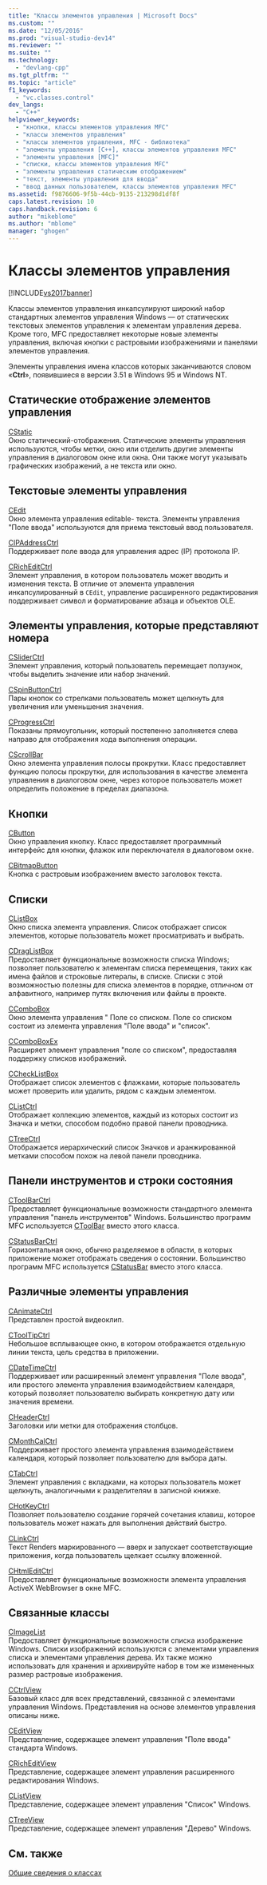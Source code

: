 ```yaml
---
title: "Классы элементов управления | Microsoft Docs"
ms.custom: ""
ms.date: "12/05/2016"
ms.prod: "visual-studio-dev14"
ms.reviewer: ""
ms.suite: ""
ms.technology: 
  - "devlang-cpp"
ms.tgt_pltfrm: ""
ms.topic: "article"
f1_keywords: 
  - "vc.classes.control"
dev_langs: 
  - "C++"
helpviewer_keywords: 
  - "кнопки, классы элементов управления MFC"
  - "классы элементов управления"
  - "классы элементов управления, MFC - библиотека"
  - "элементы управления [C++], классы элементов управления MFC"
  - "элементы управления [MFC]"
  - "списки, классы элементов управления MFC"
  - "элементы управления статическим отображением"
  - "текст, элементы управления для ввода"
  - "ввод данных пользователем, классы элементов управления MFC"
ms.assetid: f9876606-9f5b-44cb-9135-213298d1df8f
caps.latest.revision: 10
caps.handback.revision: 6
author: "mikeblome"
ms.author: "mblome"
manager: "ghogen"
---
```

# Классы элементов управления
[!INCLUDE[vs2017banner](../assembler/inline/includes/vs2017banner.md)]

Классы элементов управления инкапсулируют широкий набор стандартных элементов управления Windows — от статических текстовых элементов управления к элементам управления дерева.  Кроме того, MFC предоставляет некоторые новые элементы управления, включая кнопки с растровыми изображениями и панелями элементов управления.  
  
 Элементы управления имена классов которых заканчиваются словом «**Ctrl**», появившиеся в версии 3.51 в Windows 95 и Windows NT.  
  
## Статические отображение элементов управления  
 [CStatic](../Topic/CStatic%20Class.md)  
 Окно статический\-отображения.  Статические элементы управления используются, чтобы метки, окно или отделить другие элементы управления в диалоговом окне или окна.  Они также могут указывать графических изображений, а не текста или окно.  
  
## Текстовые элементы управления  
 [CEdit](../Topic/CEdit%20Class.md)  
 Окно элемента управления editable\- текста.  Элементы управления "Поле ввода" используются для приема текстовый ввод пользователя.  
  
 [CIPAddressCtrl](../mfc/reference/cipaddressctrl-class.md)  
 Поддерживает поле ввода для управления адрес \(IP\) протокола IP.  
  
 [CRichEditCtrl](../Topic/CRichEditCtrl%20Class.md)  
 Элемент управления, в котором пользователь может вводить и изменения текста.  В отличие от элемента управления инкапсулированный в `CEdit`, управление расширенного редактирования поддерживает символ и форматирование абзаца и объектов OLE.  
  
## Элементы управления, которые представляют номера  
 [CSliderCtrl](../mfc/reference/csliderctrl-class.md)  
 Элемент управления, который пользователь перемещает ползунок, чтобы выделить значение или набор значений.  
  
 [CSpinButtonCtrl](../mfc/reference/cspinbuttonctrl-class.md)  
 Пары кнопок со стрелками пользователь может щелкнуть для увеличения или уменьшения значения.  
  
 [CProgressCtrl](../mfc/reference/cprogressctrl-class.md)  
 Показаны прямоугольник, который постепенно заполняется слева направо для отображения хода выполнения операции.  
  
 [CScrollBar](../mfc/reference/cscrollbar-class.md)  
 Окно элемента управления полосы прокрутки.  Класс предоставляет функцию полосы прокрутки, для использования в качестве элемента управления в диалоговом окне, через которое пользователь может определить положение в пределах диапазона.  
  
## Кнопки  
 [CButton](../mfc/reference/cbutton-class.md)  
 Окно управления кнопку.  Класс предоставляет программный интерфейс для кнопки, флажок или переключателя в диалоговом окне.  
  
 [CBitmapButton](../mfc/reference/cbitmapbutton-class.md)  
 Кнопка с растровым изображением вместо заголовок текста.  
  
## Списки  
 [CListBox](../Topic/CListBox%20Class.md)  
 Окно списка элемента управления.  Список отображает список элементов, которые пользователь может просматривать и выбрать.  
  
 [CDragListBox](../mfc/reference/cdraglistbox-class.md)  
 Предоставляет функциональные возможности списка Windows; позволяет пользователю к элементам списка перемещения, таких как имена файлов и строковые литералы, в списке.  Списки с этой возможностью полезны для списка элементов в порядке, отличном от алфавитного, например путях включения или файлы в проекте.  
  
 [CComboBox](../mfc/reference/ccombobox-class.md)  
 Окно элемента управления " Поле со списком.  Поле со списком состоит из элемента управления "Поле ввода" и "список".  
  
 [CComboBoxEx](../mfc/reference/ccomboboxex-class.md)  
 Расширяет элемент управления "поле со списком", предоставляя поддержку списков изображений.  
  
 [CCheckListBox](../mfc/reference/cchecklistbox-class.md)  
 Отображает список элементов с флажками, которые пользователь может проверить или удалить, рядом с каждым элементом.  
  
 [CListCtrl](../Topic/CListCtrl%20Class.md)  
 Отображает коллекцию элементов, каждый из которых состоит из Значка и метки, способом подобно правой панели проводника.  
  
 [CTreeCtrl](../mfc/reference/ctreectrl-class.md)  
 Отображается иерархический список Значков и аранжированной метками способом похож на левой панели проводника.  
  
## Панели инструментов и строки состояния  
 [CToolBarCtrl](../mfc/reference/ctoolbarctrl-class.md)  
 Предоставляет функциональные возможности стандартного элемента управления "панель инструментов" Windows.  Большинство программ MFC используется [CToolBar](../mfc/reference/ctoolbar-class.md) вместо этого класса.  
  
 [CStatusBarCtrl](../mfc/reference/cstatusbarctrl-class.md)  
 Горизонтальная окно, обычно разделяемое в области, в которых приложение может отображать сведения о состоянии.  Большинство программ MFC используется [CStatusBar](../mfc/reference/cstatusbar-class.md) вместо этого класса.  
  
## Различные элементы управления  
 [CAnimateCtrl](../mfc/reference/canimatectrl-class.md)  
 Представлен простой видеоклип.  
  
 [CToolTipCtrl](../Topic/CToolTipCtrl%20Class.md)  
 Небольшое всплывающее окно, в котором отображается отдельную линии текста, цель средства в приложении.  
  
 [CDateTimeCtrl](../mfc/reference/cdatetimectrl-class.md)  
 Поддерживает или расширенный элемент управления "Поле ввода", или простого элемента управления взаимодействием календаря, который позволяет пользователю выбирать конкретную дату или значения времени.  
  
 [CHeaderCtrl](../Topic/CHeaderCtrl%20Class.md)  
 Заголовки или метки для отображения столбцов.  
  
 [CMonthCalCtrl](../mfc/reference/cmonthcalctrl-class.md)  
 Поддерживает простого элемента управления взаимодействием календаря, который позволяет пользователю для выбора даты.  
  
 [CTabCtrl](../Topic/CTabCtrl%20Class.md)  
 Элемент управления с вкладками, на которых пользователь может щелкнуть, аналогичными к разделителям в записной книжке.  
  
 [CHotKeyCtrl](../mfc/reference/chotkeyctrl-class.md)  
 Позволяет пользователю создание горячей сочетания клавиш, которое пользователь может нажать для выполнения действий быстро.  
  
 [CLinkCtrl](../mfc/reference/clinkctrl-class.md)  
 Текст Renders маркированного — вверх и запускает соответствующие приложения, когда пользователь щелкает ссылку вложенной.  
  
 [CHtmlEditCtrl](../mfc/reference/chtmleditctrl-class.md)  
 Предоставляет функциональные возможности элемента управления ActiveX WebBrowser в окне MFC.  
  
## Связанные классы  
 [CImageList](../Topic/CImageList%20Class.md)  
 Предоставляет функциональные возможности списка изображение Windows.  Списки изображений используются с элементами управления списка и элементами управления дерева.  Их также можно использовать для хранения и архивируйте набор в том же измененных размер растровые изображения.  
  
 [CCtrlView](../mfc/reference/cctrlview-class.md)  
 Базовый класс для всех представлений, связанной с элементами управления Windows.  Представления на основе элементов управления описаны ниже.  
  
 [CEditView](../Topic/CEditView%20Class.md)  
 Представление, содержащее элемент управления "Поле ввода" стандарта Windows.  
  
 [CRichEditView](../mfc/reference/cricheditview-class.md)  
 Представление, содержащее элемент управления расширенного редактирования Windows.  
  
 [CListView](../mfc/reference/clistview-class.md)  
 Представление, содержащее элемент управления "Список" Windows.  
  
 [CTreeView](../mfc/reference/ctreeview-class.md)  
 Представление, содержащее элемент управления "Дерево" Windows.  
  
## См. также  
 [Общие сведения о классах](../mfc/class-library-overview.md)